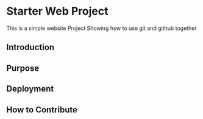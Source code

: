# Starter Web Project

This is a simple website Project
Showing how to use git and github together

## Introduction

## Purpose

## Deployment

## How to Contribute
